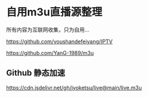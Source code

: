 # 自用m3u直播源整理
所有内容为互联网收集，只为自用...

https://github.com/youshandefeiyang/IPTV

https://github.com/YanG-1989/m3u
## Github 静态加速
https://cdn.jsdelivr.net/gh/jyoketsu/live@main/live.m3u